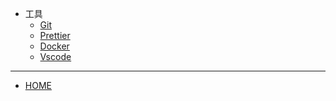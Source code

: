 * 工具
  * [Git](./docs/tools/Git.md)
  * [Prettier](./docs/tools/Prettier.md)
  * [Docker](./docs/tools/Docker.md)
  * [Vscode](./docs/tools/Vscode.md)

<hr/>

  * [HOME](/README.md)